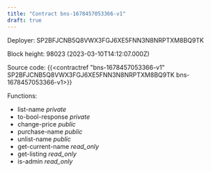 ```yaml
---
title: "Contract bns-1678457053366-v1"
draft: true
---
```

Deployer: SP2BFJCNB5Q8VWX3FGJ6XE5FNN3N8NRPTXM8BQ9TK


 



Block height: 98023 (2023-03-10T14:12:07.000Z)

Source code: {{<contractref "bns-1678457053366-v1" SP2BFJCNB5Q8VWX3FGJ6XE5FNN3N8NRPTXM8BQ9TK bns-1678457053366-v1>}}

Functions:

* list-name _private_
* to-bool-response _private_
* change-price _public_
* purchase-name _public_
* unlist-name _public_
* get-current-name _read_only_
* get-listing _read_only_
* is-admin _read_only_
